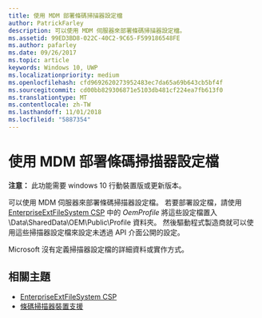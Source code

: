 ```yaml
---
title: 使用 MDM 部署條碼掃描器設定檔
author: PatrickFarley
description: 可以使用 MDM 伺服器來部署條碼掃描器設定檔。
ms.assetid: 99ED3BD8-022C-40C2-9C65-F599186548FE
ms.author: pafarley
ms.date: 09/26/2017
ms.topic: article
keywords: Windows 10, UWP
ms.localizationpriority: medium
ms.openlocfilehash: cfd9692620273952483ec7da65a69b643cb5bf4f
ms.sourcegitcommit: cd00bb829306871e5103db481cf224ea7fb613f0
ms.translationtype: MT
ms.contentlocale: zh-TW
ms.lasthandoff: 11/01/2018
ms.locfileid: "5887354"
---
```

# <a name="deploy-barcode-scanner-profiles-with-mdm"></a>使用 MDM 部署條碼掃描器設定檔

**注意：** 此功能需要 windows 10 行動裝置版或更新版本。

可以使用 MDM 伺服器來部署條碼掃描器設定檔。 若要部署設定檔，請使用 [EnterpriseExtFileSystem CSP](https://msdn.microsoft.com/library/windows/hardware/mt157025) 中的 *OemProfile* 將這些設定檔置入 \\Data\\SharedData\\OEM\\Public\\Profile 資料夾。 然後驅動程式製造商就可以使用這些掃描器設定檔來設定未透過 API 介面公開的設定。

Microsoft 沒有定義掃描器設定檔的詳細資料或實作方式。

## <a name="related-topics"></a>相關主題
- [EnterpriseExtFileSystem CSP](https://msdn.microsoft.com/library/windows/hardware/mt157025)
- [條碼掃描器裝置支援](https://docs.microsoft.com/en-us/windows/uwp/devices-sensors/pos-device-support#barcode-scanner)
